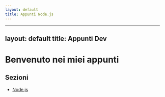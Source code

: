```yaml
---
layout: default
title: Appunti Node.js
---
```

---
layout: default
title: Appunti Dev
---

# Benvenuto nei miei appunti

## Sezioni

- [Node.js](node/00.%20index.md)
